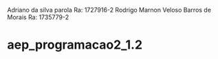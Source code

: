 Adriano da silva parola Ra: 1727916-2
Rodrigo Marnon Veloso Barros de Morais Ra: 1735779-2
# aep_programacao2_1.2
